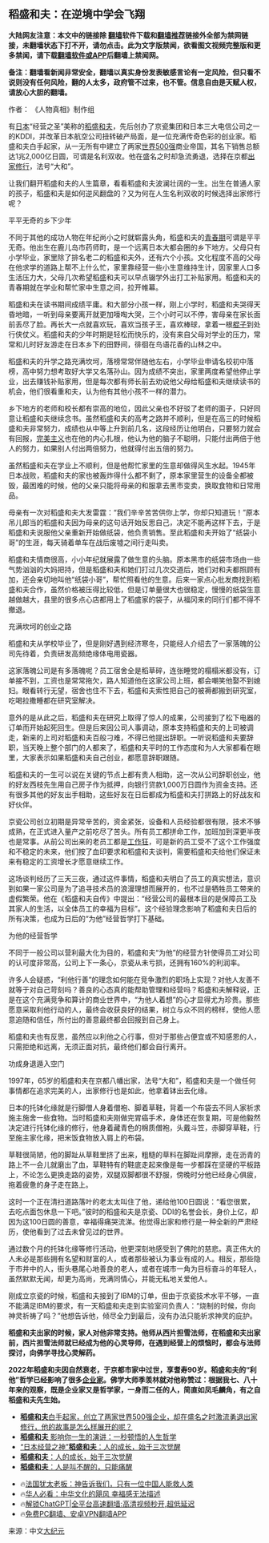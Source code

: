 <!-- 面包屑导航 --> <h2>稻盛和夫：在逆境中学会飞翔</h2> <p class="notice"><b>大陆网友注意：本文中的链接除 <a href="https://github.com/bannedbook/fanqiang" >翻墙</a>软件下载和<a href="https://github.com/killgcd/justmysocks/blob/master/README.md">翻墙推荐</a>链接外全部为禁网链接，未翻墙状态下打不开，请勿点击。此为文字版禁闻，欲看图文视频完整版和更多禁闻，请下载<a href="https://github.com/bannedbook/fanqiang">翻墙软件或APP</a>后翻墙上禁闻网。</p><p>备注：翻墙看新闻非常安全，翻墙以真实身份发表敏感言论有一定风险，但只看不说则没有任何风险，翻的人太多，政府管不过来，也不管。信息自由是天赋人权，请放心大胆的翻墙。</b></p>  <div class="entry"> <p>作者： 《人物真相》制作组</p> <p>有<a href="https://www.bannedbook.org/bnews/tag/%e6%97%a5%e6%9c%ac/" class="st_tag internal_tag" rel="tag" title="标签 日本 下的日志">日本</a>“经营之圣”美称的<a href="https://www.bannedbook.org/bnews/tag/%e7%a8%bb%e7%9b%9b%e5%92%8c%e5%a4%ab/" class="st_tag internal_tag" rel="tag" title="标签 稻盛和夫 下的日志">稻盛和夫</a>，先后创办了京瓷集团和日本三大电信公司之一的KDDI，并改革日本航空公司扭转破产局面，是一位充满传奇色彩的创业家。稻盛和夫白手起家，从一无所有中建立了两家<a href="https://www.bannedbook.org/bnews/tag/%E4%B8%96%E7%95%8C500%E5%BC%BA/" class="st_tag internal_tag" rel="tag" title="标签 世界500强 下的日志">世界500强</a>商业帝国，其名下销售总额达1兆2,000亿日圆，可谓是名利双收。他在盛名之时却急流勇退，选择在京都<a href="https://www.bannedbook.org/bnews/tag/%E5%87%BA%E5%AE%B6/" class="st_tag internal_tag" rel="tag" title="标签 出家 下的日志">出家</a><a href="https://www.bannedbook.org/bnews/tag/%e4%bf%ae%e8%a1%8c/" class="st_tag internal_tag" rel="tag" title="标签 修行 下的日志">修行</a>，法号“大和”。</p> <p>让我们翻开稻盛和夫的人生篇章，看看稻盛和夫波澜壮阔的一生。出生在普通人家的孩子，稻盛和夫是如何逆风翻盘的？又为何在人生名利双收的时候选择出家修行呢？</p> <p>平平无奇的乡下少年</p> <p>不同于其他的成功人物在年纪尚小之时就崭露头角，稻盛和夫的<a href="https://www.bannedbook.org/bnews/tag/%E9%9D%92%E6%98%A5%E6%9C%9F/" class="st_tag internal_tag" rel="tag" title="标签 青春期 下的日志">青春期</a>可谓是平平无奇。他出生在鹿儿岛市药师町，是一个远离日本大都会圈的乡下地方。父母只有小学毕业，家里除了排名老二的稻盛和夫外，还有六个小孩。文化程度不高的父母在他求学的道路上帮不上什么忙，家里靠经营一些小生意维持生计，因家里人口多生活压力大，父母几次希望稻盛和夫可以早点辍学外出打工补贴家用。稻盛和夫的青春期就在学业和帮忙家中生意之间，拉开帷幕。</p> <p>稻盛和夫在读书期间成绩平庸。和大部分小孩一样，刚上小学时，稻盛和夫哭得天昏地暗，一听到母亲要离开就更加嚎啕大哭，三个小时可以不停，害母亲在家长面前丢尽了脸。再长大一点就喜欢玩，喜欢当孩子王，喜欢棒球，拿着一根<span class='wp_keywordlink'><a href="https://www.bannedbook.org/forum11/topic309.html" title="禁片：“科学”的棍子" target="_blank">棍子</a></span>到处行侠仗义。稻盛和夫的少年时期是轻松而快乐的，没有来自父母对学业的压力，常常和儿时好友游走在日本乡下的田野间，徘徊在鸟语花香的山林之中。</p> <p>稻盛和夫的升学之路充满坎坷，落榜常常伴随他左右，小学毕业申请名校初中落榜，高中努力想考取好大学又名落孙山。因为成绩不突出，家里两度希望他停止学业，出去赚钱补贴家用，但是每次都有师长前去劝说他父母给稻盛和夫继续读书的机会，他们很看重和夫，认为他有其他小孩不一样的潜力。</p> <p>乡下地方的老师和校长都有崇高的地位，因此父亲也不好驳了老师的面子，只好同意让稻盛和夫继续念书。虽然稻盛和夫的高考之路并不顺利，但是在高三的时候稻盛和夫非常努力，成绩也从中等上升到前几名，这段经历让他明白，只要努力就会有回报，<a href="https://www.bannedbook.org/bnews/tag/%E5%AE%8C%E7%BE%8E%E4%B8%BB%E4%B9%89/" class="st_tag internal_tag" rel="tag" title="标签 完美主义 下的日志">完美主义</a>也在他的内心扎根，他认为他的脑子不聪明，只能付出两倍于他人的努力，如果别人付出两倍努力，他就得付出五倍的努力。</p>  <p>虽然稻盛和夫在学业上不顺利，但是他帮忙家里的生意却做得风生水起。1945年日本战败，稻盛和夫的家也被轰炸得什么都不剩了，原本家里营生的设备全都被毁，最困难的时候，他的父亲只能将母亲的和服拿去黑市变卖，换取食物和日常用品。</p> <p>母亲有一次对稻盛和夫大发雷霆：“我们辛辛苦苦供你上学，你却只知道玩！”原本吊儿郎当的稻盛和夫因为母亲的这句话开始反思自己，决定不能再这样下去，于是稻盛和夫说服他父亲重新开始做纸袋，他负责销售。至此稻盛和夫开始了“纸袋小哥”的生涯，每天骑着单车在战后废墟之间行走叫卖。</p> <p>稻盛和夫情商很高，小小年纪就展露了做生意的头脑。原本黑市的纸袋市场由一些气势汹汹的大妈把持，但是稻盛和夫和她们打过几次交道后，她们对和夫都照顾有加，还会亲切地叫他“纸袋小哥”，帮忙照看他的生意。后来一家点心批发商找到稻盛和夫合作，虽然价格被压得比较低，但是订单量很大也很稳定，慢慢的纸袋生意越做越大，县里的很多点心店都用上了稻盛家的袋子，从福冈来的同行们都不得不撤退。</p> <p>充满坎坷的创业之路</p> <p>稻盛和夫从学校毕业了，但是刚好遇到经济寒冬，只能经人介绍去了一家落魄的公司先待着，负责研发高频绝缘体电用瓷器。</p> <p>这家落魄公司是有多落魄呢？员工宿舍全是稻草碎，连张睡觉的榻榻米都没有，订单接不到，工资也是常常拖欠，路人知道他在这家公司上班，都会嘲笑他娶不到媳妇。眼看转行无望，宿舍也住不下去，稻盛和夫索性把自己的被褥都搬到研究室，吃喝拉撒睡都在研究室解决。</p> <p>意外的是从此之后，稻盛和夫在研究上取得了惊人的成果，公司接到了松下电器的订单而开始起死回生。但是后来因公司人事调动，原本支持稻盛和夫的上司被调走，新来的上司对稻盛和夫百般刁难，不得已他提出辞职。一听说稻盛和夫要辞职，当天晚上整个部门的人都来了，稻盛和夫平时的工作态度和为人大家都看在眼里，大家表示如果稻盛和夫自己创业，都愿意辞职跟随。</p> <p>稻盛和夫的一生可以说在关键的节点上都有贵人相助，这一次从公司辞职创业，他的好友西枝先生用自己房子作为抵押，向银行贷款1,000万日圆作为资金支持。还有很多其他的好友出手相助，这些好友在日后都成为稻盛和夫打拼路上的好战友和好伙伴。</p>  <p>京瓷公司创立初期是异常辛苦的，资金紧张，设备和人员经验都很有限，技术不够成熟，在正式进入量产之前吃尽了苦头。所有员工都拼命工作，加班加到深更半夜也是常事。从前公司出来的老员工都是<a href="https://www.bannedbook.org/bnews/tag/%E5%B7%A5%E4%BD%9C%E7%8B%82/" class="st_tag internal_tag" rel="tag" title="标签 工作狂 下的日志">工作狂</a>，可是新的员工受不了这个工作强度和不稳定的未来，他们按了血印要求和稻盛和夫谈判，需要稻盛和夫给他们保证未来有稳定的工资增长才愿意继续工作。</p> <p>这场谈判经历了三天三夜，通过这件事情，稻盛和夫明白了员工的真实想法，意识到如果一家公司是为了追寻技术员的浪漫理想而展开的，也不过是牺牲员工带来的虚假繁荣。他在《稻盛和夫自传》中提出：“经营公司的最根本目的是保障员工及其家人的生活，以全体员工的幸福为目标”。这个经验理念影响了稻盛和夫日后的所有决策，也成为日后的“为他”经营哲学打下基础。</p> <p>为他的经营哲学</p> <p>不同于一般公司以营利最大化为目的，稻盛和夫“为他”的经营方针使得员工对公司的认可度非常高，公司上下一条心，京瓷从未亏损，还拥有160%的利润率。</p> <p>许多人会疑惑，“利他行善”的理念如何能在竞争激烈的职场上实现？对他人友善不就等于对自己苛刻吗？善良的心态真的能帮助管理和经营吗？稻盛和夫解释说，正是在这个充满竞争和算计的商业世界中，“为他人着想”的心才显得尤为珍贵。那些愿意采取利他行动的人，最终会收获良好的结果，树立与众不同的榜样，使他人愿意追随和信任，所付出的善意最终都会回报到自己身上。</p> <p>稻盛和夫也有反思，虽然应以利他之心行事，但对于那些占便宜或不知感恩的人，只需拒绝和远离，无须正面对抗，最终他们都会自行离开。</p> <p>功成身退遁入空门</p> <p>1997年，65岁的稻盛和夫在京都八幡出家，法号“大和”，稻盛和夫是一个做任何事情都在追求完美的人，出家修行也是如此，他拿着钵出去化缘。</p>  <p>日本的托钵化缘就是行脚僧人身着僧袍、脚着草鞋，背着一个布袋去不同人家祈求施主施舍一些食物。当时稻盛和夫刚做完胃癌手术，身体还在恢复期，可是他毅然决定进行托钵化缘的修行，他身着藏青色的棉质僧袍，头戴斗笠，赤脚穿草鞋，行至施主家化缘，把米饭食物放入肩上的布袋。</p> <p>草鞋很简陋，他的脚趾从草鞋里挤了出来，粗糙的草料在脚趾间摩擦，走在沥青的路上不一会儿就磨出了血，草鞋特有的鞋底走起来像是每一步都踩在坚硬的平板路上，不论怎么更换走路的姿势，双腿双脚都很不舒服，傍晚时分他已经身心俱疲，拖着疲惫的身子走在路上。</p> <p>这时一个正在清扫道路落叶的老太太叫住了他，递给他100日圆说：“看您很累，去吃点面包休息一下吧。”彼时的稻盛和夫是京瓷、DDI的名誉会长，身价上亿，却因为这100日圆的善意，幸福得痛哭流涕。他觉得出家和修行是一种全新的严肃经历，使他看到了过去未曾见过的世界。</p> <p>通过数个月的托钵化缘等修行活动，他更深刻地感受到了佛陀的慈悲。真正伟大的人未必是那些拥有名望和财富的人，或者那些被认为事业有成的人。相反，那些隐于市井中的人，街头巷尾心地善良的老人，或者在城市一角为目标奋斗的年轻人，虽然默默无闻，却更为高尚，充满同情心，并能无私地关爱他人。</p> <p>刚成立京瓷的时候，稻盛和夫接到了IBM的订单，但由于京瓷技术水平不够，一直不能满足IBM的要求，有一天稻盛和夫走到实验室问负责人：“烧制的时候，你向神灵祈祷了吗？”他想告诉他，倾尽全力到最后，没有办法只能祈求神灵的庇护。</p> <p><strong>稻盛和夫出家的时候，家人对他非常支持。他师从西片担雪法师，在稻盛和夫出家前，西片担雪法师就已经成为他的心灵导师，在遇到经营上的烦恼时，都会与法师探讨，向佛学寻找心灵解药。</strong></p> <p><strong>2022年稻盛和夫因自然衰老，于京都市家中过世，享耆寿90岁。稻盛和夫的“利他”哲学已经影响了很多<a href="https://www.bannedbook.org/bnews/tag/%e4%bc%81%e4%b8%9a%e5%ae%b6/" class="st_tag internal_tag" rel="tag" title="标签 企业家 下的日志">企业家</a>。佛学大师季羡林就对他称赞过：根据我七、八十年来的观察，既是企业家又是哲学家，一身而二任的人，简直如凤毛麟角，有之自稻盛和夫先生始。</strong></p> <!--<div id="taboola-mid-1"></div>--><ul class='op-related-articles' title='相关阅读'> <li><a href='https://www.bannedbook.org/bnews/sohnews/20240705/2058559.html' target='_blank'><b>稻盛和夫</b>白手起家，创立了两家世界500强企业，却在盛名之时激流勇退出家修行，他的故事是怎么样展开的呢？</a></li> <li><a href='https://www.bannedbook.org/bnews/taiwannews/20240225/2005231.html' target='_blank'><b>稻盛和夫</b> 影响你一生的演讲：一秒顿悟的人生哲学</a></li> <li><a href='https://www.bannedbook.org/bnews/cnnews/20231221/1976977.html' target='_blank'>“日本经营之神”<b>稻盛和夫</b>：人的成长，始于三次觉醒</a></li> <li><a href='https://www.bannedbook.org/bnews/funmedia/20231214/1973904.html' target='_blank'><b>稻盛和夫</b>：人的成长，始于三次觉醒</a></li> <li><a href='https://www.bannedbook.org/bnews/funmedia/20231018/1948715.html' target='_blank'><b>稻盛和夫</b>：人是叫不醒的，只能痛醒</a></li> </ul> <ul class="texttj"> <li>🔥<a href="https://www.bannedbook.org/bnews/ssgc/20230219/1850782.html" target="_blank">法国犹太老板：神告诉我们，只有一位中国人能救人类</a></li> <li>🔥<a href="https://www.bannedbook.org/bnews/comments/20220220/1694796.html" target="_blank">华人必看：中华文化的飓风 幸福感无法描述</a></li> <li>🔥<a href="https://github.com/bannedbook/fanqiang/wiki/V2ray%E6%9C%BA%E5%9C%BA" target="_blank">解锁ChatGPT|全平台高速翻墙:高清视频秒开,超低延迟</a></li> <li>🔥<a href="https://github.com/bannedbook/fanqiang/wiki/%E7%A6%81%E9%97%BB%E7%BD%91%E5%AE%89%E5%8D%93%E7%BF%BB%E5%A2%99%E6%96%B0%E9%97%BBAPP" target="_blank">免费PC翻墙、安卓VPN翻墙APP</a></li> </ul><p class="src-info">来源：中文<span class='wp_keywordlink_affiliate'><a href="http://www.epochtimes.com/" title="大纪元" target="_blank">大纪元</a></span> </p> <a name='sharetosocial'></a> <div style="margin-bottom:5px;padding-bottom:5px;clear:both"> <div id="archive-pix-1" class="banner-ads"> <!-- AuctionX Display platform tag START --> <div id="27602x728x90x621x_ADSLOT1" clicktrack="%%CLICK_URL_ESC%%"></div>  <!-- AuctionX Display platform tag END --> </div> <div id="archive-pix-2" class="banner-ads"> <!-- AuctionX Display platform tag START --> <div id="27556x300x250x621x_ADSLOT1" clicktrack="%%CLICK_URL_ESC%%" style="margin:0 auto;text-align:center"></div>  <!-- AuctionX Display platform tag END --> </div> </div>  <div id="archive-pix-1" class="banner-ads"> <!-- AuctionX Display platform tag START --> <div id="27603x728x90x621x_ADSLOT1" clicktrack="%%CLICK_URL_ESC%%"></div>  <!-- AuctionX Display platform tag END --> </div> </div><!--END ENTRY--> 
